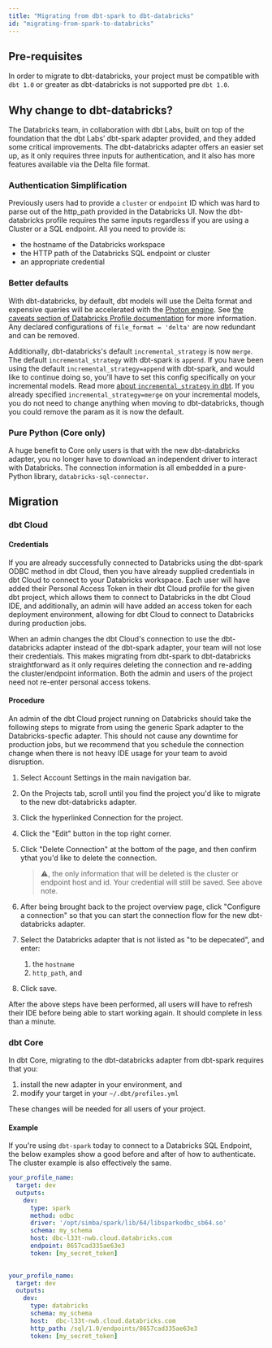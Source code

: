 ```yaml
---
title: "Migrating from dbt-spark to dbt-databricks"
id: "migrating-from-spark-to-databricks"
---
```



## Pre-requisites

In order to migrate to dbt-databricks, your project must be compatible with `dbt 1.0` or greater as dbt-databricks is not supported pre `dbt 1.0`.

## Why change to dbt-databricks?

The Databricks team, in collaboration with dbt Labs, built on top of the foundation that the dbt Labs’ dbt-spark adapter provided, and they added some critical improvements. The dbt-databricks adapter offers an easier set up, as it only requires three inputs for authentication, and it also has more features available via the Delta file format.

### Authentication Simplification

Previously users had to provide a `cluster` or `endpoint` ID which was hard to parse out of the http_path provided in the Databricks UI. Now the dbt-databricks profile requires the same inputs regardless if you are using a Cluster or a SQL endpoint. All you need to provide is:
- the hostname of the Databricks workspace
- the HTTP path of the Databricks SQL endpoint or cluster
- an appropriate credential


### Better defaults

With dbt-databricks, by default, dbt models will use the Delta format and expensive queries will be accelerated with the [Photon engine](https://docs.databricks.com/runtime/photon.html). See [the caveats section of Databricks Profile documentation](https://docs.getdbt.com/reference/warehouse-profiles/databricks-profile#choosing-between-dbt-databricks-and-dbt-spark) for more information. Any declared configurations of `file_format = 'delta'` are now redundant and can be removed.

Additionally, dbt-databricks's default `incremental_strategy` is now `merge`. The default `incremental_strategy` with dbt-spark is `append`.
If you have been using the default `incremental_strategy=append` with dbt-spark, and would like to continue doing so, you'll have to set this config specifically on your incremental models. Read more [about `incremental_strategy` in dbt](https://docs.getdbt.com/docs/building-a-dbt-project/building-models/configuring-incremental-models#about-incremental_strategy).
If you already specified `incremental_strategy=merge` on your incremental models, you do not need to change anything when moving to dbt-databricks, though you could remove the param as it is now the default.

### Pure Python (Core only)

A huge benefit to Core only users is that with the new dbt-databricks adapter, you no longer have to download an independent driver to interact with Databricks. The connection information is all embedded in a pure-Python library, `databricks-sql-connector`.


## Migration
### dbt Cloud

#### Credentials
If you are already successfully connected to Databricks using the dbt-spark ODBC method in dbt Cloud, then you have already supplied credentials in dbt Cloud to connect to your Databricks workspace. Each user will have added their Personal Access Token in their dbt Cloud profile for the given dbt project, which allows them to connect to Databricks in the dbt Cloud IDE, and additionally, an admin will have added an access token for each deployment environment, allowing for dbt Cloud to connect to Databricks during production jobs.

When an admin changes the dbt Cloud's connection to use the dbt-databricks adapter instead of the dbt-spark adapter, your team will not lose their credentials. This makes migrating from dbt-spark to dbt-databricks straightforward as it only requires deleting the connection and re-adding the cluster/endpoint information. Both the admin and users of the project need not re-enter personal access tokens.

#### Procedure

An admin of the dbt Cloud project running on Databricks should take the following steps to migrate from using the generic Spark adapter to the Databricks-specfic adapter. This should not cause any downtime for production jobs, but we recommend that you schedule the connection change when there is not heavy IDE usage for your team to avoid disruption.

1. Select Account Settings in the main navigation bar.
2. On the Projects tab, scroll until you find the project you'd like to migrate to the new dbt-databricks adapter.
3. Click the hyperlinked Connection for the project.
4. Click the "Edit" button in the top right corner.
5. Click "Delete Connection" at the bottom of the page, and then confirm ythat you'd like to delete the connection.

    > :warning:, the only information that will be deleted is the cluster or endpoint host and id. Your credential will still be saved. See above note.
5. After being brought back to the project overview page, click "Configure a connection" so that you can start the connection flow for the new dbt-databricks adapter.
6. Select the Databricks adapter that is not listed as "to be depecated", and enter:
    1. the `hostname`
    2. `http_path`, and
7. Click save.

After the above steps have been performed, all users will have to refresh their IDE before being able to start working again. It should complete in less than a minute. 





### dbt Core

In dbt Core, migrating to the dbt-databricks adapter from dbt-spark requires that you:
1. install the new adapter in your environment, and
2. modify your target in your `~/.dbt/profiles.yml`

These changes will be needed for all users of your project.

#### Example

If you're using `dbt-spark` today to connect to a Databricks SQL Endpoint, the below examples show a good before and after of how to authenticate. The cluster example is also effectively the same.


<File name='~/.dbt/profiles.yml'>

```yaml
your_profile_name:
  target: dev
  outputs:
    dev:
      type: spark
      method: odbc
      driver: '/opt/simba/spark/lib/64/libsparkodbc_sb64.so'
      schema: my_schema
      host: dbc-l33t-nwb.cloud.databricks.com
      endpoint: 8657cad335ae63e3
      token: [my_secret_token]
      
```

</File>

<File name='~/.dbt/profiles.yml'>

```yaml
your_profile_name:
  target: dev
  outputs:
    dev:
      type: databricks
      schema: my_schema
      host:  dbc-l33t-nwb.cloud.databricks.com
      http_path: /sql/1.0/endpoints/8657cad335ae63e3
      token: [my_secret_token]
```

</File>
